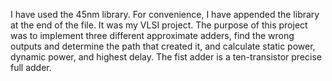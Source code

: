 I have used the 45nm library.
For convenience, I have appended the library at the end of the file.
It was my VLSI project.
The purpose of this project was to implement three different approximate adders, find the wrong outputs and determine the path that created it, and calculate static power, dynamic power, and highest delay.
The fist adder is a ten-transistor precise full adder.
